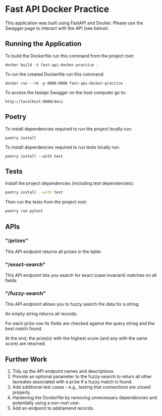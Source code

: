 # Fast API Docker Practice

This application was built using FastAPI and Docker.
Please use the Swagger page to interact with the API (see below).

## Running the Application

To build the Dockerfile run this command from the project root:
```commandline
docker build -t fast-api-docker-practice .
```

To run the created Dockerfile run this command:
```commandline
docker run --rm -p 8000:8000 fast-api-docker-practice
```

To access the fastapi Swagger on the host computer go to:
```
http://localhost:8000/docs
```

## Poetry

To install dependencies required to run the project locally run:
```commandline
poetry install
```

To install dependencies required to run tests locally run:
```commandline
poetry install --with test
```

## Tests

Install the project dependencies (including test dependencies):

```bash
poetry install --with test
```

Then run the tests from the project root:

```bash
poetry run pytest
```

## APIs

### "/prizes"
This API endpoint returns all prizes in the table.

### "/exact-search"
This API endpoint lets you search for exact (case invariant) matches on all fields.

### "/fuzzy-search"
This API endpoint allows you to fuzzy search the data for a string.

An empty string returns all records.

For each prize row its fields are checked against the query string and the best match found.

At the end, the prize(s) with the highest score (and any with the same score) are returned.

## Further Work
1. Tidy up the API endpoint names and descriptions.
2. Provide an optional parameter to the fuzzy-search to return all other laureates associated with a prize if a fuzzy match is found.
3. Add additional test cases - e.g., testing that connections are closed properly.
4. Hardening the Dockerfile by removing unnecessary dependencies and potentially using a non-root user.
5. Add an endpoint to add/amend records.
